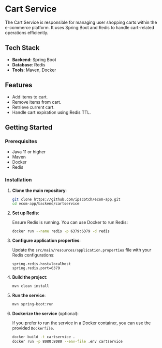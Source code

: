 # Cart Service

The Cart Service is responsible for managing user shopping carts within the e-commerce platform. It uses Spring Boot and Redis to handle cart-related operations efficiently.

## Tech Stack

- **Backend**: Spring Boot
- **Database**: Redis
- **Tools**: Maven, Docker

## Features

- Add items to cart.
- Remove items from cart.
- Retrieve current cart.
- Handle cart expiration using Redis TTL.

## Getting Started

### Prerequisites

- Java 11 or higher
- Maven
- Docker
- Redis

### Installation

1. **Clone the main repository**:

    ```bash
    git clone https://github.com/ipscotch/ecom-app.git
    cd ecom-app/backend/cartservice
    ```

2. **Set up Redis**:

    Ensure Redis is running. You can use Docker to run Redis:

    ```bash
    docker run --name redis -p 6379:6379 -d redis
    ```

3. **Configure application properties**:

    Update the `src/main/resources/application.properties` file with your Redis configurations:

    ```properties
    spring.redis.host=localhost
    spring.redis.port=6379
    ```

4. **Build the project**:

    ```bash
    mvn clean install
    ```

5. **Run the service**:

    ```bash
    mvn spring-boot:run
    ```

6. **Dockerize the service** (optional):

    If you prefer to run the service in a Docker container, you can use the provided `Dockerfile`.

    ```bash
    docker build -t cartservice .
    docker run -p 8080:8080 --env-file .env cartservice
    ```


